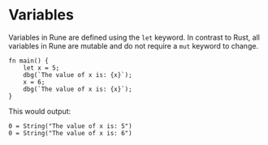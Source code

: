 # Variables

Variables in Rune are defined using the `let` keyword.
In contrast to Rust, all variables in Rune are mutable and do not require a
`mut` keyword to change.

```rune
fn main() {
    let x = 5;
    dbg(`The value of x is: {x}`);
    x = 6;
    dbg(`The value of x is: {x}`);
}
```

This would output:

```text
0 = String("The value of x is: 5")
0 = String("The value of x is: 6")
```